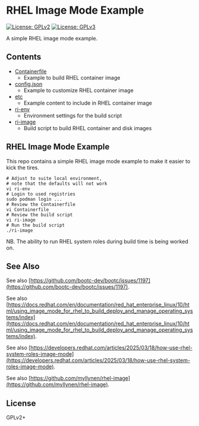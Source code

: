 # RHEL Image Mode Example

[![License: GPLv2](https://img.shields.io/badge/license-GPLv2-brightgreen.svg)](https://www.gnu.org/licenses/old-licenses/gpl-2.0.en.html)
[![License: GPLv3](https://img.shields.io/badge/license-GPLv3-brightgreen.svg)](https://www.gnu.org/licenses/gpl-3.0)

A simple RHEL image mode example.

## Contents

* [Containerfile](Containerfile)
  * Example to build RHEL container image
* [config.json](config.json)
  * Example to customize RHEL container image
* [etc](etc)
  * Example content to include in RHEL container image
* [ri-env](ri-env)
  * Environment settings for the build script
* [ri-image](ri-image)
  * Build script to build RHEL container and disk images

## RHEL Image Mode Example

This repo contains a simple RHEL image mode example to make it easier to
kick the tires.

```
# Adjust to suite local environment,
# note that the defaults will not work
vi ri-env
# Login to used registries
sudo podman login ...
# Review the Containerfile
vi Containerfile
# Review the build script
vi ri-image
# Run the build script
./ri-image
```

NB. The ability to run RHEL system roles during build time is being
worked on.

## See Also

See also
[https://github.com/bootc-dev/bootc/issues/1197](https://github.com/bootc-dev/bootc/issues/1197).

See also
[https://docs.redhat.com/en/documentation/red_hat_enterprise_linux/10/html/using_image_mode_for_rhel_to_build_deploy_and_manage_operating_systems/index](https://docs.redhat.com/en/documentation/red_hat_enterprise_linux/10/html/using_image_mode_for_rhel_to_build_deploy_and_manage_operating_systems/index).

See also
[https://developers.redhat.com/articles/2025/03/18/how-use-rhel-system-roles-image-mode](https://developers.redhat.com/articles/2025/03/18/how-use-rhel-system-roles-image-mode).

See also
[https://github.com/myllynen/rhel-image](https://github.com/myllynen/rhel-image).

## License

GPLv2+
